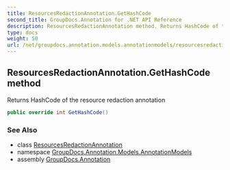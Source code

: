 ```yaml
---
title: ResourcesRedactionAnnotation.GetHashCode
second_title: GroupDocs.Annotation for .NET API Reference
description: ResourcesRedactionAnnotation method. Returns HashCode of the resource redaction annotation
type: docs
weight: 50
url: /net/groupdocs.annotation.models.annotationmodels/resourcesredactionannotation/gethashcode/
---
```

## ResourcesRedactionAnnotation.GetHashCode method

Returns HashCode of the resource redaction annotation

```csharp
public override int GetHashCode()
```

### See Also

* class [ResourcesRedactionAnnotation](../)
* namespace [GroupDocs.Annotation.Models.AnnotationModels](../../resourcesredactionannotation/)
* assembly [GroupDocs.Annotation](../../../)


